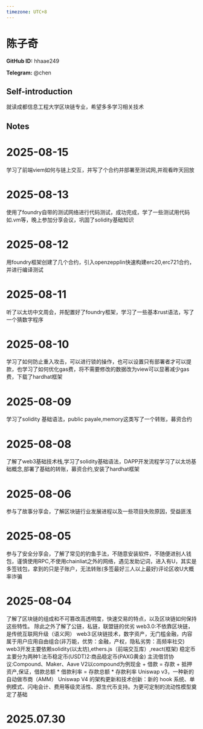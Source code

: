 ```yaml
---
timezone: UTC+8
---
```


# 陈子奇

**GitHub ID:** hhaae249

**Telegram:** @chen

## Self-introduction

就读成都信息工程大学区块链专业，希望多多学习相关技术

## Notes

<!-- Content_START -->
# 2025-08-15

学习了前端viem如何与链上交互，并写了个合约并部署至测试网,并观看昨天回放

# 2025-08-13

使用了foundry自带的测试网络进行代码测试，成功完成，学了一些测试用代码如.vm等，晚上参加分享会议，巩固了solidity基础知识

# 2025-08-12

用foundry框架创建了几个合约，引入openzepplin快速构建erc20,erc721合约，并进行编译测试

# 2025-08-11

听了以太坊中文周会，并配置好了foundry框架，学习了一些基本rust语法，写了一个猜数字程序

# 2025-08-10

学习了如何防止重入攻击，可以进行锁的操作，也可以设置只有部署者才可以提款，也学习了如何优化gas费，将不需要修改的数据改为view可以显著减少gas费，下载了hardhat框架

# 2025-08-09

学习了solidity 基础语法，public payale,memory这类写了一个转账，募资合约

# 2025-08-08

了解了web3基础技术栈,学习了solidity基础语法，DAPP开发流程学习了以太坊基础概念,部署了基础的转账，募资合约,安装了hardhat框架

# 2025-08-06

参与了故事分享会，了解区块链行业发展进程以及一些项目失败原因，受益匪浅

# 2025-08-05

参与了安全分享会，了解了常见的钓鱼手法，不随意安装软件，不随便进别人钱包，谨慎使用RPC,不使用chainliat之外的网络，遇见发助记词，进入有U，其实是多签钱包，拿到的只是子账户，无法转账(多签最好三人以上最好)评论区收U大概率诈骗

# 2025-08-04

了解了区块链的组成和不可篡改高透明度，快速交易的特点，以及区块链如何保持这些特性。
除此之外了解了公链，私链，联盟链的优劣
web3.0:不依靠区块链，是传统互联网升级（语义网）
web3:区块链技术，数字资产，无门槛金融，内容属于用户应用自由组合(非万能，优势：金融，产权，隐私劣势：高频率社交)
web3开发主要依赖solidity(以太坊),ethers.js（前端交互库）,react(框架)
稳定币主要分为两种1:法币稳定币(USDT)2:商品稳定币(PAXG黄金)
主流借贷协议:Compound、Maker、Aave V2以compound为例现金 + 借款 = 存款 + 抵押资产,保证，借款总额 * 借款利率 = 存款总额 * 存款利率
Uniswap v3，一种新的自动做市商（AMM）
Uniswap V4 的架构更新和技术创新：新的 hook 系统、单例模式、闪电会计、费用等级灵活性、原生代币支持。为更可定制的流动性模型奠定了基础

# 2025.07.30


<!-- Content_END -->
